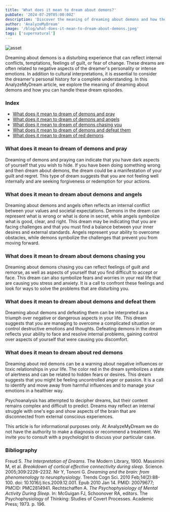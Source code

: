 ```yaml
---
title: 'What does it mean to dream about demons?'
pubDate: '2024-07-29T05:00:00Z'
description: 'Discover the meaning of dreaming about demons and how these dreams can reflect internal conflicts, temptations, and fears. Learn how to interpret these dreams and how to handle them.'
author: 'AnalyzeMyDream'
image: '/blog/what-does-it-mean-to-dream-about-demons.jpeg'
tags: ['supernatural']
---
```


![asset](/blog/what-does-it-mean-to-dream-about-demons.jpeg)

Dreaming about demons is a disturbing experience that can reflect internal conflicts, temptations, feelings of guilt, or fear of change. These dreams are often related to negative aspects of the dreamer's personality or intense emotions. In addition to cultural interpretations, it is essential to consider the dreamer's personal history for a complete understanding. In this AnalyzeMyDream article, we explore the meaning of dreaming about demons and how you can handle these dream episodes.

### Index

- [What does it mean to dream of demons and pray](#what-does-it-mean-to-dream-of-demons-and-pray)
- [What does it mean to dream of demons and angels](#what-does-it-mean-to-dream-of-demons-and-angels)
- [What does it mean to dream of demons chasing you](#what-does-it-mean-to-dream-of-demons-chasing-you)
- [What does it mean to dream of demons and defeat them](#what-does-it-mean-to-dream-of-demons-and-defeat-them)
- [What does it mean to dream of red demons](#what-does-it-mean-to-dream-of-red-demons)

### What does it mean to dream of demons and pray

Dreaming of demons and praying can indicate that you have dark aspects of yourself that you wish to hide. If you have been doing something wrong and then dream about demons, the dream could be a manifestation of your guilt and regret. This type of dream suggests that you are not feeling well internally and are seeking forgiveness or redemption for your actions.

### What does it mean to dream about demons and angels

Dreaming about demons and angels often reflects an internal conflict between your values ​​and societal expectations. Demons in the dream can represent what is wrong or what is done in secret, while angels symbolize what is good, clear, and right. This dream may be indicating that you are facing challenges and that you must find a balance between your inner desires and external standards. Angels represent your ability to overcome obstacles, while demons symbolize the challenges that prevent you from moving forward.

### What does it mean to dream about demons chasing you

Dreaming about demons chasing you can reflect feelings of guilt and remorse, as well as aspects of yourself that you find difficult to accept or face. This dream can also symbolize fears and worries in your real life that are causing you stress and anxiety. It is a call to confront these feelings and look for ways to solve the problems that are disturbing you.

### What does it mean to dream about demons and defeat them

Dreaming about demons and defeating them can be interpreted as a triumph over negative or dangerous aspects in your life. This dream suggests that you are managing to overcome a complicated situation or control destructive emotions and thoughts. Defeating demons in the dream reflects your ability to face and resolve internal problems, gaining control over aspects of yourself that were causing you discomfort.

### What does it mean to dream about red demons

Dreaming about red demons can be a warning about negative influences or toxic relationships in your life. The color red in the dream symbolizes a state of alertness and can be related to hidden fears or desires. This dream suggests that you might be feeling uncontrolled anger or passion. It is a call to identify and move away from harmful influences and to manage your emotions in a healthier way.

Psychoanalysis has attempted to decipher dreams, but their content remains complex and difficult to predict. Dreams may reflect an internal struggle with one's ego and show aspects of the brain that are disconnected from external conscious experiences.

This article is for informational purposes only. At AnalyzeMyDream we do not have the authority to make a diagnosis or recommend a treatment. We invite you to consult with a psychologist to discuss your particular case.

### Bibliography

Freud S. *The Interpretation of Dreams*. The Modern Library, 1900.
Massimini M, et al. *Breakdown of cortical effective connectivity during sleep*. Science. 2005;309:2228–2232.
Nir Y, Tononi G. *Dreaming and the brain: from phenomenology to neurophysiology*. Trends Cogn Sci. 2010 Feb;14(2):88-100. doi: 10.1016/j.tics.2009.12.001. Epub 2010 Jan 14. PMID: 20079677; PMCID: PMC2814941.
Rechtschaffen A. *The Psychophysiology of Mental Activity During Sleep*. In: McGuigan FJ, Schoonover RA, editors. The Psychophysiology of Thinking: Studies of Covert Processes. Academic Press; 1973. p. 196.